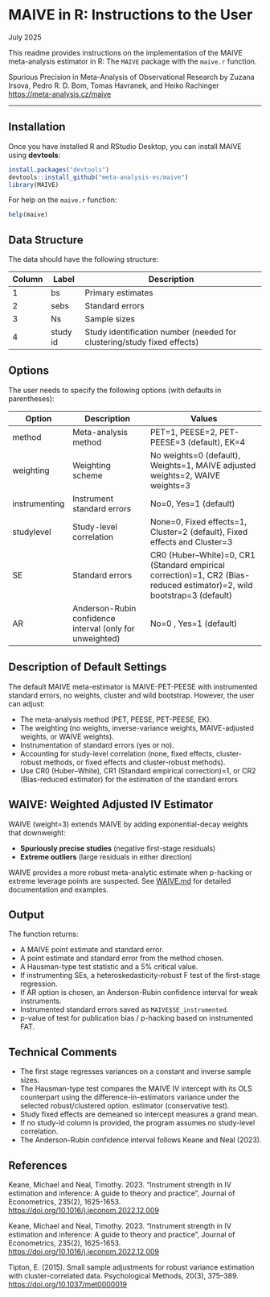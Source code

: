 MAIVE in R: Instructions to the User
================

July 2025

This readme provides instructions on the implementation of the MAIVE
meta-analysis estimator in R: The `MAIVE` package with the
`maive.r` function.

Spurious Precision in Meta-Analysis of Observational Research by Zuzana
Irsova, Pedro R. D. Bom, Tomas Havranek, and Heiko Rachinger  
<https://meta-analysis.cz/maive>

------------------------------------------------------------------------

## Installation

Once you have installed R and RStudio Desktop, you can install MAIVE
using **devtools**:

``` r
install.packages("devtools")
devtools::install_github("meta-analysis-es/maive")
library(MAIVE)
```

For help on the `maive.r` function:

``` r
help(maive)
```

## Data Structure

The data should have the following structure:

| Column | Label | Description |
|----|----|----|
| 1 | bs | Primary estimates |
| 2 | sebs | Standard errors |
| 3 | Ns | Sample sizes |
| 4 | study id | Study identification number (needed for clustering/study fixed effects) |

## Options

The user needs to specify the following options (with defaults in
parentheses):

| Option | Description | Values |
|----|----|----|
| method | Meta-analysis method | PET=1, PEESE=2, PET-PEESE=3 (default), EK=4 |
| weighting | Weighting scheme | No weights=0 (default), Weights=1, MAIVE adjusted weights=2, WAIVE weights=3 |
| instrumenting | Instrument standard errors | No=0, Yes=1 (default) |
| studylevel | Study-level correlation | None=0, Fixed effects=1, Cluster=2 (default), Fixed effects and Cluster=3|
| SE | Standard errors | CR0 (Huber–White)=0, CR1 (Standard empirical correction)=1, CR2 (Bias-reduced estimator)=2, wild bootstrap=3 (default)|
| AR | Anderson-Rubin confidence interval (only for unweighted) | No=0 , Yes=1 (default)|

## Description of Default Settings

The default MAIVE meta-estimator is MAIVE-PET-PEESE with instrumented
standard errors, no weights, cluster and wild bootstrap. However, the user can adjust:

- The meta-analysis method (PET, PEESE, PET-PEESE, EK).
- The weighting (no weights, inverse-variance weights, MAIVE-adjusted weights, or WAIVE weights).
- Instrumentation of standard errors (yes or no).
- Accounting for study-level correlation (none, fixed effects,
  cluster-robust methods, or fixed effects and cluster-robust methods).
- Use CR0 (Huber–White), CR1 (Standard empirical correction)=1, or CR2 (Bias-reduced estimator) for the estimation of the standard errors

## WAIVE: Weighted Adjusted IV Estimator

WAIVE (weight=3) extends MAIVE by adding exponential-decay weights that downweight:
- **Spuriously precise studies** (negative first-stage residuals)
- **Extreme outliers** (large residuals in either direction)

WAIVE provides a more robust meta-analytic estimate when p-hacking or extreme leverage points are suspected. See [WAIVE.md](WAIVE.md) for detailed documentation and examples.

## Output

The function returns:

- A MAIVE point estimate and standard error.
- A point estimate and standard error from the method chosen.
- A Hausman-type test statistic and a 5% critical value.
- If instrumenting SEs, a heteroskedasticity-robust F test of the
  first-stage regression.
- If AR option is chosen, an Anderson-Rubin confidence interval for weak
  instruments.
- Instrumented standard errors saved as `MAIVE$SE_instrumented`.
- p-value of test for publication bias / p-hacking based on instrumented FAT.

## Technical Comments

- The first stage regresses variances on a constant and inverse sample
  sizes.
- The Hausman-type test compares the MAIVE IV intercept with its OLS counterpart using
  the difference-in-estimators variance under the selected robust/clustered option.
  estimator (conservative test).
- Study fixed effects are demeaned so intercept measures a grand mean.
- If no study-id column is provided, the program assumes no study-level
  correlation.
- The Anderson-Rubin confidence interval follows Keane and Neal (2023).

## References

Keane, Michael and Neal, Timothy. 2023. “Instrument strength in IV
estimation and inference: A guide to theory and practice”, Journal of
Econometrics, 235(2), 1625-1653.
<https://doi.org/10.1016/j.jeconom.2022.12.009>

Keane, Michael and Neal, Timothy. 2023. “Instrument strength in IV estimation and inference: A guide to theory and practice”, Journal of Econometrics, 235(2), 1625-1653. <https://doi.org/10.1016/j.jeconom.2022.12.009>

Tipton, E. (2015). Small sample adjustments for robust variance estimation with cluster-correlated data. Psychological Methods, 20(3), 375–389. <https://doi.org/10.1037/met0000019>
